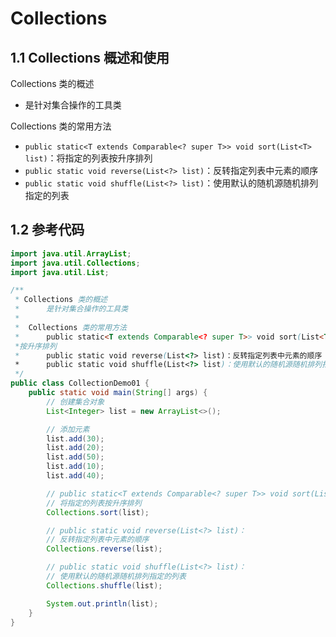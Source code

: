 # Collections

##  1.1 Collections 概述和使用

Collections 类的概述

- 是针对集合操作的工具类

Collections 类的常用方法

- `public static<T extends Comparable<? super T>> void sort(List<T> list)`：将指定的列表按升序排列
- `public static void reverse(List<?> list)`：反转指定列表中元素的顺序
- `public static void shuffle(List<?> list)`：使用默认的随机源随机排列指定的列表

## 1.2 参考代码

```java
import java.util.ArrayList;
import java.util.Collections;
import java.util.List;

/**
 * Collections 类的概述
 *      是针对集合操作的工具类
 *
 *  Collections 类的常用方法
 *      public static<T extends Comparable<? super T>> void sort(List<T> list)：将指定的列表
 *按升序排列
 *      public static void reverse(List<?> list)：反转指定列表中元素的顺序
 *      public static void shuffle(List<?> list)：使用默认的随机源随机排列指定的列表
 */
public class CollectionDemo01 {
    public static void main(String[] args) {
        // 创建集合对象
        List<Integer> list = new ArrayList<>();

        // 添加元素
        list.add(30);
        list.add(20);
        list.add(50);
        list.add(10);
        list.add(40);

        // public static<T extends Comparable<? super T>> void sort(List<T> list)：
        // 将指定的列表按升序排列
        Collections.sort(list);

        // public static void reverse(List<?> list)：
        // 反转指定列表中元素的顺序
        Collections.reverse(list);

        // public static void shuffle(List<?> list)：
        // 使用默认的随机源随机排列指定的列表
        Collections.shuffle(list);

        System.out.println(list);
    }
}
```

